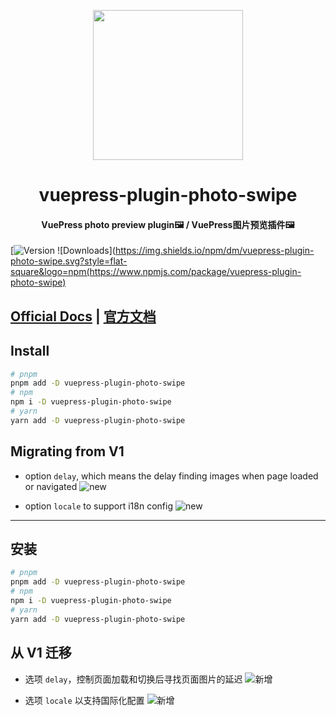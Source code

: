 <!-- markdownlint-disable -->
<p align="center">
  <img width="240" src="ttps://plugin-photo-swipe.vuejs.press/logo.svg" style="text-align: center;">
</p>
<h1 align="center">vuepress-plugin-photo-swipe</h1>
<h4 align="center">VuePress photo preview plugin🖼️ / VuePress图片预览插件🖼️</h4>

[![Version](https://img.shields.io/npm/v/vuepress-plugin-photo-swipe.svg?style=flat-square&logo=npm) ![Downloads](https://img.shields.io/npm/dm/vuepress-plugin-photo-swipe.svg?style=flat-square&logo=npm(https://www.npmjs.com/package/vuepress-plugin-photo-swipe)

<!-- markdownlint-restore -->

## [Official Docs](https://plugin-photo-swipe.vuejs.press/) | [官方文档](https://plugin-photo-swipe.vuejs.press/zh/)

## Install

```bash
# pnpm
pnpm add -D vuepress-plugin-photo-swipe
# npm
npm i -D vuepress-plugin-photo-swipe
# yarn
yarn add -D vuepress-plugin-photo-swipe
```

## Migrating from V1

- option `delay`, which means the delay finding images when page loaded or navigated ![new](https://img.shields.io/badge/-new-brightgreen)

- option `locale` to support i18n config ![new](https://img.shields.io/badge/-new-brightgreen)

---

## 安装

```bash
# pnpm
pnpm add -D vuepress-plugin-photo-swipe
# npm
npm i -D vuepress-plugin-photo-swipe
# yarn
yarn add -D vuepress-plugin-photo-swipe
```

## 从 V1 迁移

- 选项 `delay`，控制页面加载和切换后寻找页面图片的延迟 ![新增](https://img.shields.io/badge/-新增-brightgreen)

- 选项 `locale` 以支持国际化配置 ![新增](https://img.shields.io/badge/-新增-brightgreen)

